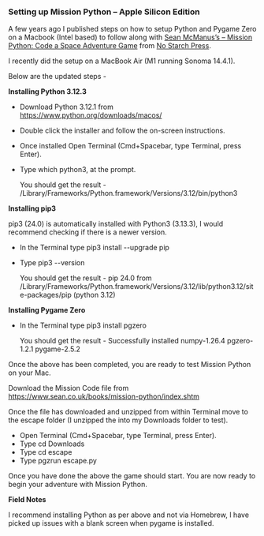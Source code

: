 ### Setting up Mission Python – Apple Silicon Edition

A few years ago I published steps on how to setup Python and Pygame Zero on a Macbook (Intel based) to follow along with [Sean McManus’s – Mission Python: Code a Space Adventure Game](https://www.sean.co.uk/books/mission-python/index.shtm) from [No Starch Press](https://nostarch.com/missionpython).

I recently did the setup on a MacBook Air (M1 running Sonoma 14.4.1).

Below are the updated steps -

**Installing Python 3.12.3**

  - Download Python 3.12.1 from https://www.python.org/downloads/macos/
  - Double click the installer and follow the on-screen instructions.
  - Once installed Open Terminal (Cmd+Spacebar, type Terminal, press Enter).
  - Type which python3, at the prompt.

     You should get the result - /Library/Frameworks/Python.framework/Versions/3.12/bin/python3

**Installing pip3**

  pip3 (24.0) is automatically installed with Python3 (3.13.3), I would recommend checking if there is a newer     version.

  - In the Terminal type pip3 install --upgrade pip
  - Type pip3 --version

    You should get the result - pip 24.0 from         /Library/Frameworks/Python.framework/Versions/3.12/lib/python3.12/site-packages/pip (python 3.12)

**Installing Pygame Zero**

  - In the Terminal type pip3 install pgzero

    You should get the result - Successfully installed numpy-1.26.4 pgzero-1.2.1 pygame-2.5.2

Once the above has been completed, you are ready to test Mission Python on your Mac.

Download the Mission Code file from https://www.sean.co.uk/books/mission-python/index.shtm

Once the file has downloaded and unzipped from within Terminal move to the escape folder (I unzipped the into my Downloads folder to test).

  - Open Terminal (Cmd+Spacebar, type Terminal, press Enter).
  - Type cd Downloads
  - Type cd escape
  - Type pgzrun escape.py

Once you have done the above the game should start. You are now ready to begin your adventure with Mission Python. 

**Field Notes**

I recommend installing Python as per above and not via Homebrew, I have picked up issues with a blank screen when pygame is installed. 

    
            
